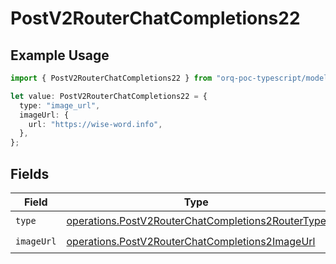 # PostV2RouterChatCompletions22

## Example Usage

```typescript
import { PostV2RouterChatCompletions22 } from "orq-poc-typescript/models/operations";

let value: PostV2RouterChatCompletions22 = {
  type: "image_url",
  imageUrl: {
    url: "https://wise-word.info",
  },
};
```

## Fields

| Field                                                                                                                  | Type                                                                                                                   | Required                                                                                                               | Description                                                                                                            |
| ---------------------------------------------------------------------------------------------------------------------- | ---------------------------------------------------------------------------------------------------------------------- | ---------------------------------------------------------------------------------------------------------------------- | ---------------------------------------------------------------------------------------------------------------------- |
| `type`                                                                                                                 | [operations.PostV2RouterChatCompletions2RouterType](../../models/operations/postv2routerchatcompletions2routertype.md) | :heavy_check_mark:                                                                                                     | N/A                                                                                                                    |
| `imageUrl`                                                                                                             | [operations.PostV2RouterChatCompletions2ImageUrl](../../models/operations/postv2routerchatcompletions2imageurl.md)     | :heavy_check_mark:                                                                                                     | N/A                                                                                                                    |